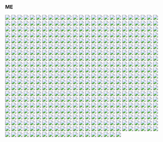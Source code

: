 ### ME

<img src="https://img.shields.io/badge/Google%20Analytics-E37400?style=for-the-badge&logo=google%20analytics&logoColor=white" /> <img src="{https://img.shields.io/badge/ChatGPT-74aa9c?style=for-the-badge&logo=openai&logoColor=white}" /> <img src="{https://img.shields.io/badge/github%20copilot-000000?style=for-the-badge&logo=githubcopilot&logoColor=white}" /> <img src="{https://img.shields.io/badge/Google%20Gemini-8E75B2?style=for-the-badge&logo=googlegemini&logoColor=white}" /> <img src="{https://img.shields.io/badge/PyTorch-EE4C2C?style=for-the-badge&logo=pytorch&logoColor=white}" /> <img src="{https://img.shields.io/badge/Coinbase-0052FF?style=for-the-badge&logo=Coinbase&logoColor=white}" /> <img src="{https://img.shields.io/badge/Blogger-FF5722?style=for-the-badge&logo=blogger&logoColor=white}" /> <img src="{https://img.shields.io/badge/Wordpress-21759B?style=for-the-badge&logo=wordpress&logoColor=white}" /> <img src="{https://img.shields.io/badge/Code%20Climate-000000?style=for-the-badge&logo=Code%20Climate&logoColor=white}" /> <img src="{https://img.shields.io/badge/Gmail-D14836?style=for-the-badge&logo=gmail&logoColor=white}" /> <img src="{https://img.shields.io/badge/icq_new-black?style=for-the-badge&logo=icq&logolColor=42F425}" /> <img src="{https://img.shields.io/badge/matrix-000000?style=for-the-badge&logo=Matrix&logoColor=white}" /> <img src="{https://img.shields.io/badge/Messenger-00B2FF?style=for-the-badge&logo=messenger&logoColor=white}" /> <img src="{https://img.shields.io/badge/Microsoft_Outlook-0078D4?style=for-the-badge&logo=microsoft-outlook&logoColor=white}" /> <img src="{https://img.shields.io/badge/proton%20mail-6D4AFF?style=for-the-badge&logo=protonmail&logoColor=white}" /> <img src="{https://img.shields.io/badge/Signal-%23039BE5.svg?&style=for-the-badge&logo=Signal&logoColor=white}" /> <img src="{https://img.shields.io/badge/Telegram-2CA5E0?style=for-the-badge&logo=telegram&logoColor=white}" /> <img src="{https://img.shields.io/badge/Tencent_QQ-EB1923?style=for-the-badge&logo=TencentQQ&logoColor=white}" /> <img src="{https://img.shields.io/badge/WeChat-07C160?style=for-the-badge&logo=wechat&logoColor=white}" /> <img src="{https://img.shields.io/badge/website-000000?style=for-the-badge&logo=About.me&logoColor=white}" /> <img src="{https://img.shields.io/badge/WhatsApp-25D366?style=for-the-badge&logo=whatsapp&logoColor=white}" /> <img src="{https://img.shields.io/badge/Alibaba_Cloud-FF6A00?style=for-the-badge&logo=alibabacloud&logoColor=white}" /> <img src="{https://img.shields.io/badge/Amazon_AWS-FF9900?style=for-the-badge&logo=amazonaws&logoColor=white}" /> <img src="{https://img.shields.io/badge/Azure_DevOps-0078D7?style=for-the-badge&logo=azure-devops&logoColor=white}" /> <img src="{https://img.shields.io/badge/Azure_Functions-0062AD?style=for-the-badge&logo=azure-functions&logoColor=white}" /> <img src="{https://img.shields.io/badge/Cloudflare-F38020?style=for-the-badge&logo=Cloudflare&logoColor=white}" /> <img src="{https://img.shields.io/badge/Cloudflare%20Pages-F38020?style=for-the-badge&logo=Cloudflare%20Pages&logoColor=white}" /> <img src="{https://img.shields.io/badge/Codemagic-F45E3F?style=for-the-badge&logo=Codemagic&logoColor=white}" /> <img src="{https://img.shields.io/badge/Codeship-004466?style=for-the-badge&logo=Codeship&logoColor=white}" /> <img src="{https://img.shields.io/badge/Glitch-2800ff?style=for-the-badge&logo=glitch&logoColor=white}" /> <img src="{https://img.shields.io/badge/Google_Cloud-4285F4?style=for-the-badge&logo=google-cloud&logoColor=white}" /> <img src="{https://img.shields.io/badge/IBM%20Cloud-1261FE?style=for-the-badge&logo=IBM%20Cloud&logoColor=white}" /> <img src="{https://img.shields.io/badge/iCloud-3693F3?style=for-the-badge&logo=iCloud&logoColor=white}" /> <img src="{https://img.shields.io/badge/microsoft%20azure-0089D6?style=for-the-badge&logo=microsoft-azure&logoColor=white}" /> <img src="{https://img.shields.io/badge/Oracle-F80000?style=for-the-badge&logo=oracle&logoColor=black}" /> <img src="{https://img.shields.io/badge/Bitcoin-000000?style=for-the-badge&logo=bitcoin&logoColor=white}" /> <img src="{https://img.shields.io/badge/Binance-FCD535?style=for-the-badge&logo=binance&logoColor=000}" /> <img src="{https://img.shields.io/badge/Ethereum-3C3C3D?style=for-the-badge&logo=Ethereum&logoColor=white}" /> <img src="{https://img.shields.io/badge/dogecoin-C2A633?style=for-the-badge&logo=dogecoin&logoColor=white}" /> <img src="{https://img.shields.io/badge/Microsoft%20SQL%20Server-CC2927?style=for-the-badge&logo=microsoft%20sql%20server&logoColor=white}" /> <img src="{https://img.shields.io/badge/MongoDB-4EA94B?style=for-the-badge&logo=mongodb&logoColor=white}" /> <img src="{https://img.shields.io/badge/MySQL-005C84?style=for-the-badge&logo=mysql&logoColor=white}" /> <img src="{https://img.shields.io/badge/Sqlite-003B57?style=for-the-badge&logo=sqlite&logoColor=white}" /> <img src="{https://img.shields.io/badge/Oracle-F80000?style=for-the-badge&logo=Oracle&logoColor=white}" /> <img src="{https://img.shields.io/badge/PocketBase-B8DBE4?style=for-the-badge&logo=PocketBase&logoColor=white}" /> <img src="{https://img.shields.io/badge/PostgreSQL-316192?style=for-the-badge&logo=postgresql&logoColor=white}" /> <img src="{https://img.shields.io/badge/Adobe%20after%20affects-CF96FD?style=for-the-badge&logo=Adobe%20after%20effects&logoColor=393665}" /> <img src="{https://img.shields.io/badge/Adobe%20Creative%20Cloud-DA1F26?style=for-the-badge&logo=Adobe%20Creative%20Cloud&logoColor=white}" /> <img src="{https://img.shields.io/badge/Adobe%20Illustrator-FF9A00?style=for-the-badge&logo=adobe%20illustrator&logoColor=white}" /> <img src="{https://img.shields.io/badge/Adobe%20Photoshop-31A8FF?style=for-the-badge&logo=Adobe%20Photoshop&logoColor=black}" /> <img src="{https://img.shields.io/badge/Adobe%20Premiere%20Pro-9999FF?style=for-the-badge&logo=Adobe%20Premiere%20Pro&logoColor=white}" /> <img src="{https://img.shields.io/badge/Adobe%20XD-470137?style=for-the-badge&logo=Adobe%20XD&logoColor=#FF61F6}" /> <img src="{https://img.shields.io/badge/blender-%23F5792A.svg?style=for-the-badge&logo=blender&logoColor=white}" /> <img src="{https://img.shields.io/badge/Canva-%2300C4CC.svg?&style=for-the-badge&logo=Canva&logoColor=white}" /> <img src="{https://img.shields.io/badge/gimp-5C5543?style=for-the-badge&logo=gimp&logoColor=white}" /> <img src="{https://img.shields.io/badge/Krita-203759?style=for-the-badge&logo=krita&logoColor=EEF37B}" /> <img src="{https://img.shields.io/badge/Pexels-05A081?style=for-the-badge&logo=pexels&logoColor=white}" /> <img src="{https://img.shields.io/badge/Codecademy-FFF0E5?style=for-the-badge&logo=codecademy&logoColor=303347}" /> <img src="{https://img.shields.io/badge/Duolingo-58CC02?style=for-the-badge&logo=Duolingo&logoColor=white}" /> <img src="{https://img.shields.io/badge/gitignore%20io-204ECF?style=for-the-badge&logo=gitignoredotio&logoColor=white}" /> <img src="{https://img.shields.io/badge/HTML%20Academy-302683?style=for-the-badge&logo=HTML%20Academy&logoColor=white}" /> <img src="{https://img.shields.io/badge/Microsoft%20Academic-2D9FD9?style=for-the-badge&logo=Microsoft%20Academic&logoColor=white}" /> <img src="{https://img.shields.io/badge/Slideshare-0077B5?style=for-the-badge&logo=slideshare&logoColor=white}" /> <img src="{https://img.shields.io/badge/Udemy-EC5252?style=for-the-badge&logo=Udemy&logoColor=white}" /> <img src="{https://img.shields.io/badge/Databricks-FF3621?style=for-the-badge&logo=Databricks&logoColor=white}" /> <img src="{https://img.shields.io/badge/dbt-FF694B?style=for-the-badge&logo=dbt&logoColor=white}" /> <img src="{https://img.shields.io/badge/Burger%20King-D62300?style=for-the-badge&logo=Burger%20King&logoColor=white}" /> <img src="{https://img.shields.io/badge/KFC-F40027?style=for-the-badge&logo=kfc&logoColor=white}" /> <img src="{https://img.shields.io/badge/McDonald's-FBC817?style=for-the-badge&logo=McDonald's&logoColor=white}" /> <img src="{https://img.shields.io/badge/Uber_Eats-5FB709?style=for-the-badge&logo=uber-eats&logoColor=white}" /> <img src="{https://img.shields.io/badge/.NET-512BD4?style=for-the-badge&logo=dotnet&logoColor=white}" /> <img src="{https://img.shields.io/badge/Alpine%20JS-8BC0D0?style=for-the-badge&logo=alpinedotjs&logoColor=black}" /> <img src="{https://img.shields.io/badge/Docker-2CA5E0?style=for-the-badge&logo=docker&logoColor=white}" /> <img src="{https://img.shields.io/badge/Django-092E20?style=for-the-badge&logo=django&logoColor=green}" /> <img src="{https://img.shields.io/badge/django%20rest-ff1709?style=for-the-badge&logo=django&logoColor=white}" /> <img src="{https://img.shields.io/badge/Electron-2B2E3A?style=for-the-badge&logo=electron&logoColor=9FEAF9}" /> <img src="{https://img.shields.io/badge/firebase-ffca28?style=for-the-badge&logo=firebase&logoColor=black}" /> <img src="{https://img.shields.io/badge/Flask-000000?style=for-the-badge&logo=flask&logoColor=white}" /> <img src="{https://img.shields.io/badge/GitHub%20Pages-222222?style=for-the-badge&logo=GitHub%20Pages&logoColor=white}" /> <img src="{https://img.shields.io/badge/Godot-478CBF?style=for-the-badge&logo=GodotEngine&logoColor=white}" /> <img src="{https://img.shields.io/badge/JSS-F7DF1E?style=for-the-badge&logo=JSS&logoColor=white}" /> <img src="{https://img.shields.io/badge/Markdown-000000?style=for-the-badge&logo=markdown&logoColor=white}" /> <img src="{https://img.shields.io/badge/Microsoft-666666?style=for-the-badge&logo=microsoft&logoColor=white}" /> <img src="{https://img.shields.io/badge/Node%20js-339933?style=for-the-badge&logo=nodedotjs&logoColor=white}" /> <img src="{https://img.shields.io/badge/OpenCV-27338e?style=for-the-badge&logo=OpenCV&logoColor=white}" /> <img src="{https://img.shields.io/badge/OpenGL-FFFFFF?style=for-the-badge&logo=opengl}" /> <img src="{https://img.shields.io/badge/OpenJDK-ED8B00?style=for-the-badge&logo=openjdk&logoColor=white}" /> <img src="{https://img.shields.io/badge/Phoenix%20Framework-FD4F00?style=for-the-badge&logo=phoenixframework&logoColor=fff}" /> <img src="{https://img.shields.io/badge/p5%20js-ED225D?style=for-the-badge&logo=p5dotjs&logoColor=white}" /> <img src="{https://img.shields.io/badge/Unity-100000?style=for-the-badge&logo=unity&logoColor=white}" /> <img src="{https://img.shields.io/badge/-Unreal%20Engine-313131?style=for-the-badge&logo=unreal-engine&logoColor=white}" /> <img src="{https://img.shields.io/badge/amazon%20pay-F79114?style=for-the-badge&logo=amazon%20pay&logoColor=white}" /> <img src="{https://img.shields.io/badge/apple%20pay-007AFF?style=for-the-badge&logo=apple%20pay&logoColor=white}" /> <img src="{https://img.shields.io/badge/MasterCard-EB001B?style=for-the-badge&logo=MasterCard&logoColor=white}" /> <img src="{https://img.shields.io/badge/Patreon-F96854?style=for-the-badge&logo=patreon&logoColor=white}" /> <img src="{https://img.shields.io/badge/PayPal-00457C?style=for-the-badge&logo=paypal&logoColor=white}" /> <img src="{https://img.shields.io/badge/sponsor-30363D?style=for-the-badge&logo=GitHub-Sponsors&logoColor=#white}" /> <img src="{https://img.shields.io/badge/Battle.net-000?style=for-the-badge&logo=battle.net&logoColor=148EFF}" /> <img src="{https://img.shields.io/badge/Counter_Strike-000000?style=for-the-badge&logo=counter-strike&logoColor=white}" /> <img src="{https://img.shields.io/badge/Epic%20Games-313131?style=for-the-badge&logo=Epic%20Games&logoColor=white}" /> <img src="{https://img.shields.io/badge/FIFA-B7312F?style=for-the-badge&logo=fifa&logoColor=white}" /> <img src="{https://img.shields.io/badge/Itch.io-FA5C5C?style=for-the-badge&logo=itchdotio&logoColor=white}" /> <img src="{https://img.shields.io/badge/Origin-F56C2D?style=for-the-badge&logo=origin&logoColor=white}" /> <img src="{https://img.shields.io/badge/Nintendo_3DS-D12228?style=for-the-badge&logo=nintendo-3ds&logoColor=white}" /> <img src="{https://img.shields.io/badge/Nintendo_Switch-E60012?style=for-the-badge&logo=nintendo-switch&logoColor=white}" /> <img src="{https://img.shields.io/badge/PlayStation-003791?style=for-the-badge&logo=playstation&logoColor=white}" /> <img src="{https://img.shields.io/badge/Republic%20of%20Gamers-FF0029?style=for-the-badge&logo=Republic%20of%20Gamers&logoColor=white}" /> <img src="{https://img.shields.io/badge/Riot_Games-D32936?style=for-the-badge&logo=riot-games&logoColor=white}" /> <img src="{https://img.shields.io/badge/Steam-000000?style=for-the-badge&logo=steam&logoColor=white}" /> <img src="{https://img.shields.io/badge/Valorant-fa4454?style=for-the-badge&logo=valorant&logoColor=white}" /> <img src="{https://img.shields.io/badge/Xbox-107C10?style=for-the-badge&logo=xbox&logoColor=white}" /> <img src="{https://img.shields.io/badge/Discord-5865F2?style=for-the-badge&logo=discord&logoColor=white}" /> <img src="{https://img.shields.io/badge/Google%20Meet-00897B?style=for-the-badge&logo=google-meet&logoColor=white}" /> <img src="{https://img.shields.io/badge/Microsoft_Teams-6264A7?style=for-the-badge&logo=microsoft-teams&logoColor=white}" /> <img src="{https://img.shields.io/badge/Skype-00AFF0?style=for-the-badge&logo=skype&logoColor=white}" /> <img src="{https://img.shields.io/badge/TeamSpeak-2580C3?style=for-the-badge&logo=teamspeak&logoColor=white}" /> <img src="{https://img.shields.io/badge/Zoom-2D8CFF?style=for-the-badge&logo=zoom&logoColor=white}" /> <img src="{https://img.shields.io/badge/Android_Studio-3DDC84?style=for-the-badge&logo=android-studio&logoColor=white}" /> <img src="{https://img.shields.io/badge/Notepad++-90E59A.svg?style=for-the-badge&logo=notepad%2B%2B&logoColor=black}" /> <img src="{http://img.shields.io/badge/-PHPStorm-181717?style=for-the-badge&logo=phpstorm&logoColor=white}" /> <img src="{https://img.shields.io/badge/PyCharm-000000.svg?&style=for-the-badge&logo=PyCharm&logoColor=white}" /> <img src="{https://img.shields.io/badge/VSCode-0078D4?style=for-the-badge&logo=visual%20studio%20code&logoColor=white}" /> <img src="{https://img.shields.io/badge/Visual_Studio-5C2D91?style=for-the-badge&logo=visual%20studio&logoColor=white}" /> <img src="{https://img.shields.io/badge/Visual_Studio_Code-0078D4?style=for-the-badge&logo=visual%20studio%20code&logoColor=white}" /> <img src="{https://img.shields.io/badge/Editor%20Config-E0EFEF?style=for-the-badge&logo=editorconfig&logoColor=000}" /> <img src="{https://img.shields.io/badge/C-00599C?style=for-the-badge&logo=c&logoColor=white}" /> <img src="{https://img.shields.io/badge/C%23-239120?style=for-the-badge&logo=csharp&logoColor=white}" /> <img src="{https://img.shields.io/badge/C%2B%2B-00599C?style=for-the-badge&logo=c%2B%2B&logoColor=white}" /> <img src="{https://img.shields.io/badge/CSS3-1572B6?style=for-the-badge&logo=css3&logoColor=white}" /> <img src="{https://img.shields.io/badge/Go-00ADD8?style=for-the-badge&logo=go&logoColor=white}" /> <img src="{https://img.shields.io/badge/HTML5-E34F26?style=for-the-badge&logo=html5&logoColor=white}" /> <img src="{https://img.shields.io/badge/%3C/%3E%20htmx-3D72D7?style=for-the-badge&logo=mysl&logoColor=white}" /> <img src="{https://img.shields.io/badge/JavaScript-323330?style=for-the-badge&logo=javascript&logoColor=F7DF1E}" /> <img src="{https://img.shields.io/badge/json-5E5C5C?style=for-the-badge&logo=json&logoColor=white}" /> <img src="{https://img.shields.io/badge/Lua-2C2D72?style=for-the-badge&logo=lua&logoColor=white}" /> <img src="{https://img.shields.io/badge/PHP-777BB4?style=for-the-badge&logo=php&logoColor=white}" /> <img src="{https://img.shields.io/badge/Python-FFD43B?style=for-the-badge&logo=python&logoColor=blue}" /> <img src="{https://img.shields.io/badge/Ruby-CC342D?style=for-the-badge&logo=ruby&logoColor=white}" /> <img src="{https://img.shields.io/badge/Scratch-4D97FF?style=for-the-badge&logo=Scratch&logoColor=white}" /> <img src="{https://img.shields.io/badge/TypeScript-007ACC?style=for-the-badge&logo=typescript&logoColor=white}" /> <img src="{https://img.shields.io/badge/Microsoft_Access-A4373A?style=for-the-badge&logo=microsoft-access&logoColor=white}" /> <img src="{https://img.shields.io/badge/Microsoft_Excel-217346?style=for-the-badge&logo=microsoft-excel&logoColor=white}" /> <img src="{https://img.shields.io/badge/Microsoft_Office-D83B01?style=for-the-badge&logo=microsoft-office&logoColor=white}" /> <img src="{https://img.shields.io/badge/Microsoft_PowerPoint-B7472A?style=for-the-badge&logo=microsoft-powerpoint&logoColor=white}" /> <img src="{https://img.shields.io/badge/Microsoft_Word-2B579A?style=for-the-badge&logo=microsoft-word&logoColor=white}" /> <img src="{https://img.shields.io/badge/Obsidian-483699?style=for-the-badge&logo=Obsidian&logoColor=white}" /> <img src="{https://img.shields.io/badge/Alpine_Linux-0D597F?style=for-the-badge&logo=alpine-linux&logoColor=white}" /> <img src="{https://img.shields.io/badge/Android-3DDC84?style=for-the-badge&logo=android&logoColor=white}" /> <img src="{https://img.shields.io/badge/Arch_Linux-1793D1?style=for-the-badge&logo=arch-linux&logoColor=white}" /> <img src="{https://img.shields.io/badge/Artix_Linux-10A0CC?style=for-the-badge&logo=artix-linux&logoColor=white}" /> <img src="{https://img.shields.io/badge/iOS-000000?style=for-the-badge&logo=ios&logoColor=white}" /> <img src="{https://img.shields.io/badge/Linux-FCC624?style=for-the-badge&logo=linux&logoColor=black}" /> <img src="{https://img.shields.io/badge/mac%20os-000000?style=for-the-badge&logo=apple&logoColor=white}" /> <img src="{https://img.shields.io/badge/Ubuntu-E95420?style=for-the-badge&logo=ubuntu&logoColor=white}" /> <img src="{https://img.shields.io/badge/Windows-0078D6?style=for-the-badge&logo=windows&logoColor=white}" /> <img src="{https://img.shields.io/badge/Windows_95-008080?style=for-the-badge&logo=windows-95&logoColor=white}" /> <img src="{https://img.shields.io/badge/Windows_XP-003399?style=for-the-badge&logo=windows-xp&logoColor=white}" /> <img src="{https://img.shields.io/badge/Windows_11-0078d4?style=for-the-badge&logo=windows-11&logoColor=white}" /> <img src="{https://img.shields.io/badge/Wireshark-1679A7?style=for-the-badge&logo=Wireshark&logoColor=white}" /> <img src="{https://img.shields.io/badge/Facebook-1877F2?style=for-the-badge&logo=facebook&logoColor=white}" /> <img src="{https://img.shields.io/badge/GitHub-100000?style=for-the-badge&logo=github&logoColor=white}" /> <img src="{https://img.shields.io/badge/GitLab-330F63?style=for-the-badge&logo=gitlab&logoColor=white}" /> <img src="{https://img.shields.io/badge/Iconfinder-1A1B1F?style=for-the-badge&logo=Iconfinder&logoColor=white}" /> <img src="{https://img.shields.io/badge/Instagram-E4405F?style=for-the-badge&logo=instagram&logoColor=white}" /> <img src="{https://img.shields.io/badge/LinkedIn-0077B5?style=for-the-badge&logo=linkedin&logoColor=white}" /> <img src="{https://img.shields.io/badge/Pinterest-%23E60023.svg?&style=for-the-badge&logo=Pinterest&logoColor=white}" /> <img src="{https://img.shields.io/badge/Quora-%23B92B27.svg?&style=for-the-badge&logo=Quora&logoColor=white}" /> <img src="{https://img.shields.io/badge/Reddit-FF4500?style=for-the-badge&logo=reddit&logoColor=white}" /> <img src="{https://img.shields.io/badge/Signal-3A76F0?style=for-the-badge&logo=signal&logoColor=white}" /> <img src="{https://img.shields.io/badge/Snapchat-FFFC00?style=for-the-badge&logo=snapchat&logoColor=white}" /> <img src="{https://img.shields.io/badge/TikTok-000000?style=for-the-badge&logo=tiktok&logoColor=white}" /> <img src="{https://img.shields.io/badge/Threads-000000?style=for-the-badge&logo=Threads&logoColor=white}" /> <img src="{https://img.shields.io/badge/Tumblr-%2336465D.svg?&style=for-the-badge&logo=Tumblr&logoColor=white}" /> <img src="{https://img.shields.io/badge/Twitter-1DA1F2?style=for-the-badge&logo=twitter&logoColor=white}" /> <img src="{https://img.shields.io/badge/X-000000?style=for-the-badge&logo=x&logoColor=white}" /> <img src="{https://img.shields.io/badge/WhatsApp-25D366?style=for-the-badge&logo=WhatsApp&logoColor=white}" /> <img src="{https://img.shields.io/badge/apple%20music-F34E68?style=for-the-badge&logo=apple%20music&logoColor=white}" /> <img src="{https://img.shields.io/badge/Apple_Podcasts-9933CC?style=for-the-badge&logo=apple-podcasts&logoColor=white}" /> <img src="{https://img.shields.io/badge/Audacity-0000CC?style=for-the-badge&logo=audacity&logoColor=white}" /> <img src="{https://img.shields.io/badge/Deezer-FEAA2D?style=for-the-badge&logo=deezer&logoColor=white}" /> <img src="{https://img.shields.io/badge/Google_Podcasts-4285F4?style=for-the-badge&logo=google-podcasts&logoColor=white}" /> <img src="{https://img.shields.io/badge/Shazam-0088FF?style=for-the-badge&logo=Shazam&logoColor=white}" /> <img src="{https://img.shields.io/badge/SoundCloud-FF3300?style=for-the-badge&logo=soundcloud&logoColor=white}" /> <img src="{https://img.shields.io/badge/Spotify-1ED760?&style=for-the-badge&logo=spotify&logoColor=white}" /> <img src="{https://img.shields.io/badge/YouTube_Music-FF0000?style=for-the-badge&logo=youtube-music&logoColor=white}" /> <img src="{https://img.shields.io/badge/App_Store-0D96F6?style=for-the-badge&logo=app-store&logoColor=white}" /> <img src="{https://img.shields.io/badge/Google_Play-414141?style=for-the-badge&logo=google-play&logoColor=white}" /> <img src="{https://img.shields.io/badge/Amazon%20Prime-00A8E1?style=for-the-badge&logo=netflix&logoColor=white}" /> <img src="{https://img.shields.io/badge/Facebook_Gaming-005FED?style=for-the-badge&logo=facebook-gaming&logoColor=white}" /> <img src="{https://img.shields.io/badge/Netflix-E50914?style=for-the-badge&logo=netflix&logoColor=white}" /> <img src="{https://img.shields.io/badge/Twitch-9146FF?style=for-the-badge&logo=twitch&logoColor=white}" /> <img src="{https://img.shields.io/badge/YouTube-FF0000?style=for-the-badge&logo=youtube&logoColor=white}" /> <img src="{https://img.shields.io/badge/YouTube_Gaming-FF0000?style=for-the-badge&logo=youtube-gaming&logoColor=white}" /> <img src="{https://img.shields.io/badge/GIT-E44C30?style=for-the-badge&logo=git&logoColor=white}" /> <img src="{https://img.shields.io/badge/powershell-5391FE?style=for-the-badge&logo=powershell&logoColor=white}" /> <img src="{https://img.shields.io/badge/warp-01A4FF?style=for-the-badge&logo=warp&logoColor=white}" /> <img src="{https://img.shields.io/badge/windows%20terminal-4D4D4D?style=for-the-badge&logo=windows%20terminal&logoColor=white}" /> <img src="{https://img.shields.io/badge/VirtualBox-21416b?style=for-the-badge&logo=VirtualBox&logoColor=white}" /> <img src="{https://img.shields.io/badge/Brave-FF1B2D?style=for-the-badge&logo=Brave&logoColor=white}" /> <img src="{}" /> <img src="{}" /> <img src="{}" /> <img src="{}" /> <img src="{}" /> <img src="{}" /> <img src="{}" /> <img src="{}" /> <img src="{}" /> <img src="{}" /> <img src="{}" /> <img src="{}" /> <img src="{}" /> <img src="{}" /> <img src="{}" /> <img src="{}" /> <img src="{}" /> <img src="{}" /> <img src="{}" /> <img src="{}" /> <img src="{}" /> <img src="{}" /> <img src="{}" /> <img src="{}" /> <img src="{}" /> <img src="{}" /> <img src="{}" /> <img src="{}" /> <img src="{}" /> <img src="{}" /> <img src="{}" /> <img src="{}" /> <img src="{}" /> <img src="{}" /> <img src="{}" /> <img src="{}" /> <img src="{}" /> <img src="{}" /> <img src="{}" /> <img src="{}" /> <img src="{}" /> <img src="{}" /> <img src="{}" /> <img src="{}" /> <img src="{}" /> <img src="{}" /> <img src="{}" /> <img src="{}" /> <img src="{}" /> <img src="{}" /> <img src="{}" /> <img src="{}" /> <img src="{}" /> <img src="{}" /> <img src="{}" /> <img src="{}" /> <img src="{}" /> <img src="{}" /> <img src="{}" /> <img src="{}" /> <img src="{}" /> <img src="{}" /> <img src="{}" /> <img src="{}" /> <img src="{}" /> <img src="{}" /> <img src="{}" /> <img src="{}" /> <img src="{}" /> <img src="{}" /> <img src="{}" /> <img src="{}" /> <img src="{}" /> <img src="{}" /> <img src="{}" /> <img src="{}" /> <img src="{}" /> <img src="{}" /> <img src="{}" /> <img src="{}" /> <img src="{}" /> <img src="{}" /> <img src="{}" /> <img src="{}" /> <img src="{}" /> <img src="{}" /> <img src="{}" /> <img src="{}" /> <img src="{}" /> <img src="{}" /> <img src="{}" /> <img src="{}" /> <img src="{}" /> <img src="{}" /> <img src="{}" /> <img src="{}" /> <img src="{}" /> <img src="{}" /> <img src="{}" /> <img src="{}" /> <img src="{}" /> <img src="{}" /> <img src="{}" /> <img src="{}" /> <img src="{}" /> <img src="{}" /> <img src="{}" /> <img src="{}" /> <img src="{}" /> <img src="{}" /> <img src="{}" /> <img src="{}" /> <img src="{}" /> <img src="{}" /> <img src="{}" /> <img src="{}" /> <img src="{}" /> <img src="{}" /> <img src="{}" /> <img src="{}" /> <img src="{}" /> <img src="{}" /> <img src="{}" /> <img src="{}" /> <img src="{}" /> <img src="{}" /> <img src="{}" /> <img src="{}" /> <img src="{}" /> <img src="{}" /> <img src="{}" /> <img src="{}" /> <img src="{}" /> <img src="{}" /> <img src="{}" /> <img src="{}" /> <img src="{}" /> <img src="{}" /> <img src="{}" /> <img src="{}" /> <img src="{}" /> <img src="{}" /> <img src="{}" /> <img src="{}" /> <img src="{}" /> <img src="{}" /> <img src="{}" /> <img src="{}" /> <img src="{}" /> <img src="{}" /> <img src="{}" /> <img src="{}" /> <img src="{}" /> <img src="{}" /> <img src="{}" /> <img src="{}" /> <img src="{}" /> <img src="{}" /> <img src="{}" /> <img src="{}" /> <img src="{}" /> <img src="{}" /> <img src="{}" /> <img src="{}" /> <img src="{}" /> <img src="{}" /> <img src="{}" /> <img src="{}" /> <img src="{}" /> <img src="{}" /> <img src="{}" /> <img src="{}" /> <img src="{}" /> <img src="{}" /> <img src="{}" /> <img src="{}" /> <img src="{}" /> <img src="{}" /> <img src="{}" /> <img src="{}" /> <img src="{}" /> <img src="{}" /> <img src="{}" /> <img src="{}" /> <img src="{}" /> <img src="{}" /> <img src="{}" /> <img src="{}" /> <img src="{}" /> <img src="{}" /> <img src="{}" /> <img src="{}" /> <img src="{}" /> <img src="{}" /> <img src="{}" /> <img src="{}" /> <img src="{}" /> <img src="{}" /> <img src="{}" /> <img src="{}" /> <img src="{}" /> <img src="{}" /> <img src="{}" /> <img src="{}" /> <img src="{}" /> <img src="{}" /> <img src="{}" /> <img src="{}" /> <img src="{}" /> <img src="{}" /> <img src="{}" /> <img src="{}" /> <img src="{}" /> <img src="{}" /> <img src="{}" /> <img src="{}" /> <img src="{}" /> <img src="{}" /> <img src="{}" /> <img src="{}" /> <img src="{}" /> <img src="{}" /> <img src="{}" /> <img src="{}" /> <img src="{}" /> <img src="{}" /> <img src="{}" /> <img src="{}" /> <img src="{}" /> <img src="{}" /> <img src="{}" /> <img src="{}" /> <img src="{}" /> <img src="{}" /> <img src="{}" /> <img src="{}" /> <img src="{}" /> <img src="{}" /> <img src="{}" /> <img src="{}" /> <img src="{}" /> <img src="{}" /> <img src="{}" /> <img src="{}" /> <img src="{}" /> <img src="{}" /> <img src="{}" /> <img src="{}" /> <img src="{}" /> <img src="{}" /> <img src="{}" /> <img src="{}" /> <img src="{}" /> <img src="{}" /> <img src="{}" /> <img src="{}" /> <img src="{}" /> <img src="{}" /> <img src="{}" /> <img src="{}" /> <img src="{}" /> <img src="{}" /> <img src="{}" /> <img src="{}" /> <img src="{}" /> <img src="{}" /> <img src="{}" /> <img src="{}" /> <img src="{}" /> <img src="{}" /> <img src="{}" /> <img src="{}" /> <img src="{}" /> <img src="{}" /> <img src="{}" /> <img src="{}" /> <img src="{}" /> <img src="{}" /> <img src="{}" /> <img src="{}" /> <img src="{}" /> <img src="{}" /> <img src="{}" /> <img src="{}" /> <img src="{}" /> <img src="{}" /> <img src="{}" /> <img src="{}" /> <img src="{}" /> <img src="{}" /> <img src="{}" /> <img src="{}" /> <img src="{}" /> <img src="{}" /> <img src="{}" /> <img src="{}" /> <img src="{}" /> <img src="{}" /> <img src="{}" /> <img src="{}" /> <img src="{}" /> <img src="{}" /> <img src="{}" /> <img src="{}" /> <img src="{}" /> <img src="{}" /> <img src="{}" /> <img src="{}" /> <img src="{}" /> <img src="{}" /> <img src="{}" /> <img src="{}" /> <img src="{}" /> <img src="{}" /> <img src="{}" /> <img src="{}" /> <img src="{}" /> <img src="{}" /> <img src="{}" /> <img src="{}" />

